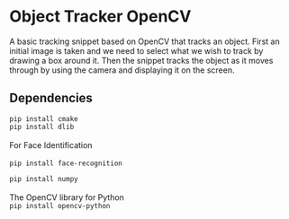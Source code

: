 <H1> Object Tracker OpenCV</H1>
A basic tracking snippet based on OpenCV that tracks an object.
First an initial image is taken and we need to select what we wish to track by drawing a box around it.
Then the snippet tracks the object as it moves through by using the camera and displaying it on the screen.
</br>


<h2>Dependencies </h2>

`pip install cmake`  </br>
`pip install dlib`  </br></br>
For Face Identification  </br></br>
`pip install face-recognition`  </br>

`pip install numpy`  </br>
</br>
The OpenCV library for Python </br>
`pip install opencv-python`  </br>
